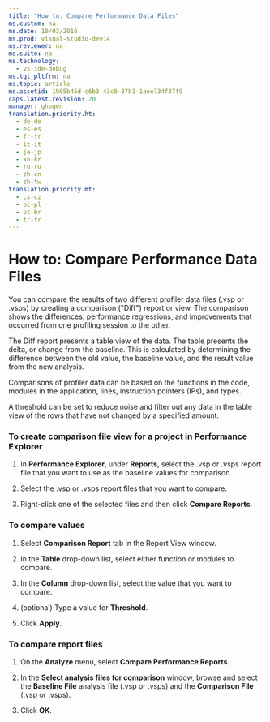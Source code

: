 ```yaml
---
title: "How to: Compare Performance Data Files"
ms.custom: na
ms.date: 10/03/2016
ms.prod: visual-studio-dev14
ms.reviewer: na
ms.suite: na
ms.technology: 
  - vs-ide-debug
ms.tgt_pltfrm: na
ms.topic: article
ms.assetid: 1905b45d-c6b3-43c8-87b1-1aee734f37f9
caps.latest.revision: 20
manager: ghogen
translation.priority.ht: 
  - de-de
  - es-es
  - fr-fr
  - it-it
  - ja-jp
  - ko-kr
  - ru-ru
  - zh-cn
  - zh-tw
translation.priority.mt: 
  - cs-cz
  - pl-pl
  - pt-br
  - tr-tr
---
```

# How to: Compare Performance Data Files
You can compare the results of two different profiler data files (.vsp or .vsps) by creating a comparison ("Diff") report or view. The comparison shows the differences, performance regressions, and improvements that occurred from one profiling session to the other.  
  
 The Diff report presents a table view of the data. The table presents the delta, or change from the baseline. This is calculated by determining the difference between the old value, the baseline value, and the result value from the new analysis.  
  
 Comparisons of profiler data can be based on the functions in the code, modules in the application, lines, instruction pointers (IPs), and types.  
  
 A threshold can be set to reduce noise and filter out any data in the table view of the rows that have not changed by a specified amount.  
  
### To create comparison file view for a project in Performance Explorer  
  
1.  In **Performance Explorer**, under **Reports**, select the .vsp or .vsps report file that you want to use as the baseline values for comparison.  
  
2.  Select the .vsp or .vsps report files that you want to compare.  
  
3.  Right-click one of the selected files and then click **Compare Reports**.  
  
### To compare values  
  
1.  Select **Comparison Report** tab in the Report View window.  
  
2.  In the **Table** drop-down list, select either function or modules to compare.  
  
3.  In the **Column** drop-down list, select the value that you want to compare.  
  
4.  (optional) Type a value for **Threshold**.  
  
5.  Click **Apply**.  
  
### To compare report files  
  
1.  On the **Analyze** menu, select **Compare Performance Reports**.  
  
2.  In the **Select analysis files for comparison** window, browse and select the **Baseline File** analysis file (.vsp or .vsps) and the **Comparison File** (.vsp or .vsps).  
  
3.  Click **OK**.